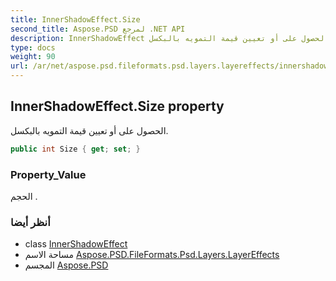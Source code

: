 ```yaml
---
title: InnerShadowEffect.Size
second_title: Aspose.PSD لمرجع .NET API
description: InnerShadowEffect ملكية. الحصول على أو تعيين قيمة التمويه بالبكسل.
type: docs
weight: 90
url: /ar/net/aspose.psd.fileformats.psd.layers.layereffects/innershadoweffect/size/
---
```

## InnerShadowEffect.Size property

الحصول على أو تعيين قيمة التمويه بالبكسل.

```csharp
public int Size { get; set; }
```

### Property_Value

الحجم .

### أنظر أيضا

* class [InnerShadowEffect](../)
* مساحة الاسم [Aspose.PSD.FileFormats.Psd.Layers.LayerEffects](../../innershadoweffect/)
* المجسم [Aspose.PSD](../../../)


